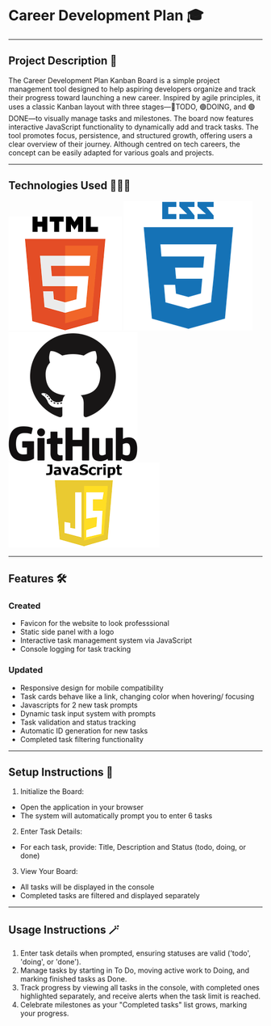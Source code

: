 # Career Development Plan 🎓

---

## Project Description 🧾

The Career Development Plan Kanban Board is a simple project management tool designed to help aspiring developers organize and track their progress toward launching a new career. Inspired by agile principles, it uses a classic Kanban layout with three stages—🔵TODO, 🟣DOING, and 🟢DONE—to visually manage tasks and milestones. The board now features interactive JavaScript functionality to dynamically add and track tasks. The tool promotes focus, persistence, and structured growth, offering users a clear overview of their journey. Although centred on tech careers, the concept can be easily adapted for various goals and projects.

---

## Technologies Used 👨🏽‍💻

![alt **HTML**](image.png)
![alt **CSS**](image-1.png)
![alt **GitHub**](image-4.png)
![alt **Javascript**](image-2.png)

---

## Features 🛠️

### Created

- Favicon for the website to look professsional
- Static side panel with a logo
- Interactive task management system via JavaScript
- Console logging for task tracking

### Updated

- Responsive design for mobile compatibility
- Task cards behave like a link, changing color when hovering/ focusing
- Javascripts for 2 new task prompts
- Dynamic task input system with prompts
- Task validation and status tracking
- Automatic ID generation for new tasks
- Completed task filtering functionality

---

## Setup Instructions 🧩

1. Initialize the Board:

- Open the application in your browser
- The system will automatically prompt you to enter 6 tasks

2. Enter Task Details:

- For each task, provide: Title, Description and Status (todo, doing, or done)

3. View Your Board:

- All tasks will be displayed in the console
- Completed tasks are filtered and displayed separately

---

## Usage Instructions 🪄

1. Enter task details when prompted, ensuring statuses are valid ('todo', 'doing', or 'done').
2. Manage tasks by starting in To Do, moving active work to Doing, and marking finished tasks as Done.
3. Track progress by viewing all tasks in the console, with completed ones highlighted separately, and receive alerts when the task limit is reached.
4. Celebrate milestones as your "Completed tasks" list grows, marking your progress.
